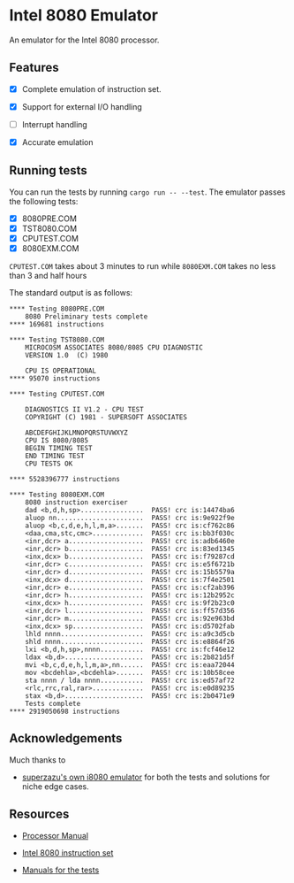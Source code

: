 # Intel 8080 Emulator

An emulator for the Intel 8080 processor.

## Features

- [x] Complete emulation of instruction set.

- [x] Support for external I/O handling

- [ ] Interrupt handling

- [x] Accurate emulation

## Running tests

You can run the tests by running `cargo run -- --test`. The emulator passes the following tests:

- [x] 8080PRE.COM
- [x] TST8080.COM
- [x] CPUTEST.COM
- [x] 8080EXM.COM

`CPUTEST.COM` takes about 3 minutes to run while `8080EXM.COM` takes no less
than 3 and half hours

The standard output is as follows:

```
**** Testing 8080PRE.COM
    8080 Preliminary tests complete
**** 169681 instructions

**** Testing TST8080.COM
    MICROCOSM ASSOCIATES 8080/8085 CPU DIAGNOSTIC
    VERSION 1.0  (C) 1980

    CPU IS OPERATIONAL
**** 95070 instructions

**** Testing CPUTEST.COM

    DIAGNOSTICS II V1.2 - CPU TEST
    COPYRIGHT (C) 1981 - SUPERSOFT ASSOCIATES

    ABCDEFGHIJKLMNOPQRSTUVWXYZ
    CPU IS 8080/8085
    BEGIN TIMING TEST
    END TIMING TEST
    CPU TESTS OK

**** 5528396777 instructions 

**** Testing 8080EXM.COM
    8080 instruction exerciser
    dad <b,d,h,sp>................  PASS! crc is:14474ba6
    aluop nn......................  PASS! crc is:9e922f9e
    aluop <b,c,d,e,h,l,m,a>.......  PASS! crc is:cf762c86
    <daa,cma,stc,cmc>.............  PASS! crc is:bb3f030c
    <inr,dcr> a...................  PASS! crc is:adb6460e
    <inr,dcr> b...................  PASS! crc is:83ed1345
    <inx,dcx> b...................  PASS! crc is:f79287cd
    <inr,dcr> c...................  PASS! crc is:e5f6721b
    <inr,dcr> d...................  PASS! crc is:15b5579a
    <inx,dcx> d...................  PASS! crc is:7f4e2501
    <inr,dcr> e...................  PASS! crc is:cf2ab396
    <inr,dcr> h...................  PASS! crc is:12b2952c
    <inx,dcx> h...................  PASS! crc is:9f2b23c0
    <inr,dcr> l...................  PASS! crc is:ff57d356
    <inr,dcr> m...................  PASS! crc is:92e963bd
    <inx,dcx> sp..................  PASS! crc is:d5702fab
    lhld nnnn.....................  PASS! crc is:a9c3d5cb
    shld nnnn.....................  PASS! crc is:e8864f26
    lxi <b,d,h,sp>,nnnn...........  PASS! crc is:fcf46e12
    ldax <b,d>....................  PASS! crc is:2b821d5f
    mvi <b,c,d,e,h,l,m,a>,nn......  PASS! crc is:eaa72044
    mov <bcdehla>,<bcdehla>.......  PASS! crc is:10b58cee
    sta nnnn / lda nnnn...........  PASS! crc is:ed57af72
    <rlc,rrc,ral,rar>.............  PASS! crc is:e0d89235
    stax <b,d>....................  PASS! crc is:2b0471e9
    Tests complete
**** 2919050698 instructions

```


## Acknowledgements

Much thanks to 

- [superzazu's own i8080 emulator](https://github.com/superzazu/8080/) for both the tests and solutions for niche
  edge cases.

## Resources

- [Processor Manual](https://drakeor.com/uploads/8080-Programmers-Manual.pdf)

- [Intel 8080 instruction set](https://pastraiser.com/cpu/i8080/i8080_opcodes.html)

- [Manuals for the tests](https://altairclone.com/downloads/cpu_tests/8080_8085%20CPU%20Exerciser.pdf)

